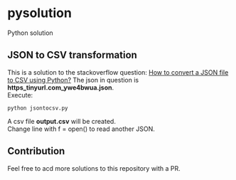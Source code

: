 # pysolution

Python solution
                                                                                                  
## JSON to CSV transformation
This is a solution to the stackoverflow question: [How to convert a JSON file to CSV using Python?](https://stackoverflow.com/questions/1871524/how-can-i-convert-json-to-csv)
The json in question is **https_tinyurl.com_ywe4bwua.json**.   
Execute:
```
python jsontocsv.py
```
A csv file **output.csv** will be created.  
Change line with f = open(<filename>) to read another JSON.

## Contribution
Feel free to acd more solutions to this repository with a PR.



